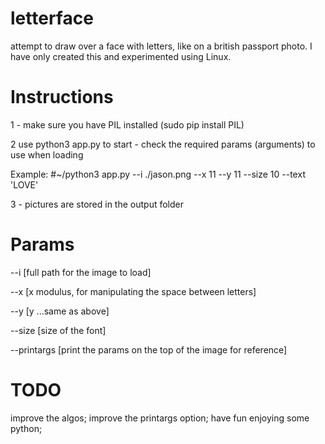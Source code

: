 # letterface
attempt to draw over a face with letters, like on a british passport photo.
I have only created this and experimented using Linux.

# Instructions
1 - make sure you have PIL installed (sudo pip install PIL)

2 use python3 app.py to start - check the required params (arguments) to use when loading 

Example: 
  #~/python3 app.py --i ./jason.png --x 11 --y 11 --size 10 --text 'LOVE'

3 - pictures are stored in the output folder

# Params
--i  [full path for the image to load]

--x  [x modulus, for manipulating the space between letters]

--y  [y ...same as above]

--size [size of the font]

--printargs [print the params on the top of the image for reference]

# TODO
improve the algos;
improve the printargs option;
have fun enjoying some python;
